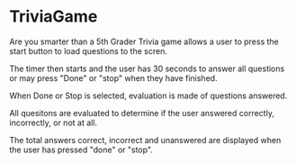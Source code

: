 # TriviaGame
Are you smarter than a 5th Grader Trivia game allows a user to press the start button to load questions to the scren.

The timer then starts and the user has 30 seconds to answer all questions or may press "Done" or "stop" when they have finished.

When Done or Stop is selected, evaluation is made of questions answered. 

All quesitons are evaluated to determine if the user answered correctly, incorrectly, or not at all. 

The total answers correct, incorrect and unanswered are displayed when the user has pressed "done" or "stop". 

